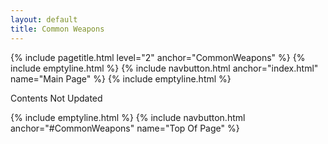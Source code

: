 ```yaml
---
layout: default
title: Common Weapons
---
```

{% include pagetitle.html level="2" anchor="CommonWeapons" %}
{% include emptyline.html %}
{% include navbutton.html anchor="index.html" name="Main Page" %}
{% include emptyline.html %}

Contents Not Updated

{% include emptyline.html %}
{% include navbutton.html anchor="#CommonWeapons" name="Top Of Page" %}

